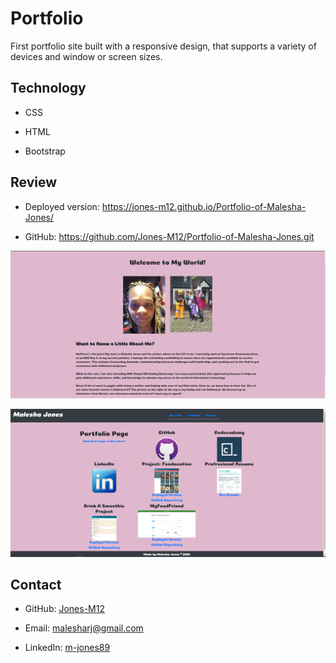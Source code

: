 # Portfolio

First portfolio site built with a responsive design, that supports a variety of devices and window or screen sizes.

## Technology 

* CSS

* HTML

* Bootstrap

## Review

* Deployed version: https://jones-m12.github.io/Portfolio-of-Malesha-Jones/

* GitHub: https://github.com/Jones-M12/Portfolio-of-Malesha-Jones.git

![Home](./Assets/Images/home.PNG)

![Get Started](./Assets/Images/pagetwo.PNG)



## Contact

* GitHub: [Jones-M12](https://github.com/Jones-M12) 

* Email: malesharj@gmail.com 

* LinkedIn: [m-jones89](https://www.linkedin.com/in/m-jones89/)









